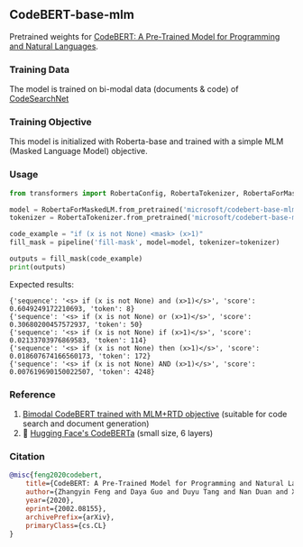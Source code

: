 ## CodeBERT-base-mlm
Pretrained weights for [CodeBERT: A Pre-Trained Model for Programming and Natural Languages](https://arxiv.org/abs/2002.08155).

### Training Data
The model is trained on bi-modal data (documents & code) of [CodeSearchNet](https://github.com/github/CodeSearchNet)

### Training Objective
This model is initialized with Roberta-base and trained with a simple MLM (Masked Language Model) objective.

### Usage
```python
from transformers import RobertaConfig, RobertaTokenizer, RobertaForMaskedLM, pipeline

model = RobertaForMaskedLM.from_pretrained('microsoft/codebert-base-mlm')
tokenizer = RobertaTokenizer.from_pretrained('microsoft/codebert-base-mlm')

code_example = "if (x is not None) <mask> (x>1)"
fill_mask = pipeline('fill-mask', model=model, tokenizer=tokenizer)

outputs = fill_mask(code_example)
print(outputs)
```
Expected results:
```
{'sequence': '<s> if (x is not None) and (x>1)</s>', 'score': 0.6049249172210693, 'token': 8}
{'sequence': '<s> if (x is not None) or (x>1)</s>', 'score': 0.30680200457572937, 'token': 50}
{'sequence': '<s> if (x is not None) if (x>1)</s>', 'score': 0.02133703976869583, 'token': 114}
{'sequence': '<s> if (x is not None) then (x>1)</s>', 'score': 0.018607674166560173, 'token': 172}
{'sequence': '<s> if (x is not None) AND (x>1)</s>', 'score': 0.007619690150022507, 'token': 4248}
```

### Reference
1. [Bimodal CodeBERT trained with MLM+RTD objective](https://huggingface.co/microsoft/codebert-base) (suitable for code search and document generation)
2. 🤗 [Hugging Face's CodeBERTa](https://huggingface.co/huggingface/CodeBERTa-small-v1) (small size, 6 layers)

### Citation
```bibtex
@misc{feng2020codebert,
    title={CodeBERT: A Pre-Trained Model for Programming and Natural Languages},
    author={Zhangyin Feng and Daya Guo and Duyu Tang and Nan Duan and Xiaocheng Feng and Ming Gong and Linjun Shou and Bing Qin and Ting Liu and Daxin Jiang and Ming Zhou},
    year={2020},
    eprint={2002.08155},
    archivePrefix={arXiv},
    primaryClass={cs.CL}
}
```
